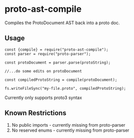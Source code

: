 # proto-ast-compile
Compiles the ProtoDocument AST back into a proto doc.

## Usage
```
const {compile} = require("proto-ast-compile");
const parser = require("proto-parser");

const protoDocument = parser.parse(protoString);

//...do some edits on protoDocument

const compiledProtoString = compile(protoDocument);

fs.writeFileSync("my-file.proto", compiledProtoString);
```

Currently only supports proto3 syntax


## Known Restrictions
1. No public imports - currently missing from proto-parser
2. No reserved enums - currently missing from proto-parser

